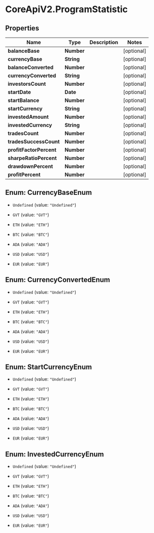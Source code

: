 # CoreApiV2.ProgramStatistic

## Properties
Name | Type | Description | Notes
------------ | ------------- | ------------- | -------------
**balanceBase** | **Number** |  | [optional] 
**currencyBase** | **String** |  | [optional] 
**balanceConverted** | **Number** |  | [optional] 
**currencyConverted** | **String** |  | [optional] 
**investorsCount** | **Number** |  | [optional] 
**startDate** | **Date** |  | [optional] 
**startBalance** | **Number** |  | [optional] 
**startCurrency** | **String** |  | [optional] 
**investedAmount** | **Number** |  | [optional] 
**investedCurrency** | **String** |  | [optional] 
**tradesCount** | **Number** |  | [optional] 
**tradesSuccessCount** | **Number** |  | [optional] 
**profitFactorPercent** | **Number** |  | [optional] 
**sharpeRatioPercent** | **Number** |  | [optional] 
**drawdownPercent** | **Number** |  | [optional] 
**profitPercent** | **Number** |  | [optional] 


<a name="CurrencyBaseEnum"></a>
## Enum: CurrencyBaseEnum


* `Undefined` (value: `"Undefined"`)

* `GVT` (value: `"GVT"`)

* `ETH` (value: `"ETH"`)

* `BTC` (value: `"BTC"`)

* `ADA` (value: `"ADA"`)

* `USD` (value: `"USD"`)

* `EUR` (value: `"EUR"`)




<a name="CurrencyConvertedEnum"></a>
## Enum: CurrencyConvertedEnum


* `Undefined` (value: `"Undefined"`)

* `GVT` (value: `"GVT"`)

* `ETH` (value: `"ETH"`)

* `BTC` (value: `"BTC"`)

* `ADA` (value: `"ADA"`)

* `USD` (value: `"USD"`)

* `EUR` (value: `"EUR"`)




<a name="StartCurrencyEnum"></a>
## Enum: StartCurrencyEnum


* `Undefined` (value: `"Undefined"`)

* `GVT` (value: `"GVT"`)

* `ETH` (value: `"ETH"`)

* `BTC` (value: `"BTC"`)

* `ADA` (value: `"ADA"`)

* `USD` (value: `"USD"`)

* `EUR` (value: `"EUR"`)




<a name="InvestedCurrencyEnum"></a>
## Enum: InvestedCurrencyEnum


* `Undefined` (value: `"Undefined"`)

* `GVT` (value: `"GVT"`)

* `ETH` (value: `"ETH"`)

* `BTC` (value: `"BTC"`)

* `ADA` (value: `"ADA"`)

* `USD` (value: `"USD"`)

* `EUR` (value: `"EUR"`)




